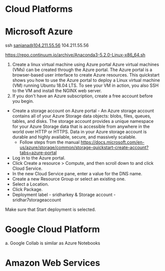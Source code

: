 # Cloud Platforms

# Microsoft Azure

ssh sanjana@104.211.55.56
104.211.55.56

https://repo.continuum.io/archive/Anaconda3-5.2.0-Linux-x86_64.sh

1. Create a linux virtual machine using Azure portal
 Azure virtual machines (VMs) can be created through the Azure portal. The Azure portal is a browser-based user interface to create Azure   resources. This quickstart shows you how to use the Azure portal to deploy a Linux virtual machine (VM) running Ubuntu 18.04 LTS. To see your VM in action, you also SSH to the VM and install the NGINX web server.
2. If you don't have an Azure subscription, create a free account before you begin.


* Create a storage account on Azure portal - An Azure storage account contains all of your Azure Storage data objects: blobs, files, queues, tables, and disks. The storage account provides a unique namespace for your Azure Storage data that is accessible from anywhere in the world over HTTP or HTTPS. Data in your Azure storage account is durable and highly available, secure, and massively scalable.
  * Follow steps from the manual https://docs.microsoft.com/en-us/azure/storage/common/storage-quickstart-create-account?tabs=azure-portal
* Log in to the Azure portal.
* Click Create a resource > Compute, and then scroll down to and click Cloud Service.
* In the new Cloud Service pane, enter a value for the DNS name.
* Create a new Resource Group or select an existing one.
* Select a Location.
* Click Package. 
* Deployment label - sridharkey & Storage account - sridhar7storageaccount

Make sure that Start deployment is selected.	
# Google Cloud Platform
a.	Google Collab is similar as Azure Notebooks
# Amazon Web Services
